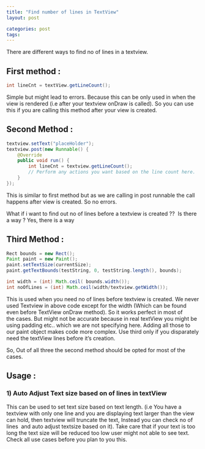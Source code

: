 ```yaml
---
title: "Find number of lines in TextView"
layout: post

categories: post
tags:
---
```


There are different ways to find no of lines in a textview.

## First method :

```java
int lineCnt = textView.getLineCount();
```

Simple but might lead to errors. Because this can be only used in when the view is rendered (i.e after your textview onDraw is called).
So you can use this if you are calling this method after your view is created.

## Second Method :

```java
textview.setText("placeHolder");
textview.post(new Runnable() {
    @Override
    public void run() {
        int lineCnt = textview.getLineCount();
        // Perform any actions you want based on the line count here.
    }
});
```

This is similar to first method but as we are calling in post runnable the call happens after view is created. So no errors.

What if i want to find out no of lines before a textview is created ??  Is there a way ?
Yes, there is a way

## Third Method :

```java
Rect bounds = new Rect();
Paint paint = new Paint();
paint.setTextSize(currentSize);
paint.getTextBounds(testString, 0, testString.length(), bounds);

int width = (int) Math.ceil( bounds.width());
int noOfLines = (int) Math.ceil(width/textview.getWidth());
```

This is used when you need no of lines before textview is created. We never used Textview in above code except for the width (Which can be found even before TextView onDraw method). So it works perfect in most of the cases. But might not be accurate because in real textView you might be using padding etc.. which we are not specifying here. Adding all those to our paint object makes code more complex. Use third only if you disparately need the textView lines before it’s creation.

So, Out of all three the second method should be opted for most of the cases.

## Usage :

### 1) Auto Adjust Text size based on of lines in textView

This can be used to set text size based on text length. (i.e You have a textview with only one line and you are displaying text larger than the view can hold, then textview will truncate the text, Instead you can check no of lines  and auto adjust textsize based on it). Take care that if your text is too long the text size will be reduced too low user might not able to see text. Check all use cases before you plan to you this.
